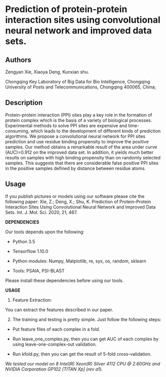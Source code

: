 # Prediction of protein-protein interaction sites using convolutional neural network and improved data sets.


Authors
-------
Zengyan Xie, Xiaoya Deng, Kunxian shu.

Chongqing Key Laboratory of Big Data for Bio Intelligence, Chongqing University of Posts and Telecommunications, Chongqing 400065, China;

Description
-----------
Protein-protein interaction (PPI) sites play a key role in the formation of protein complex which is the basis of a variety of biological processes. Experimental methods to solve PPI sites are expensive and time-consuming, which leads to the development of different kinds of prediction algorithms. We propose a convolutional neural network for PPI sites prediction and use residue binding propensity to improve the positive samples. Our method obtains a remarkable result of the area under curve (AUC)=0.912 on the improved data set. In addition, it yields much better results on samples with high binding propensity than on randomly selected samples. This suggests that there are considerable false positive PPI sites in the positive samples defined by distance between residue atoms.

Usage
-----

If you publish pictures or models using our software please cite the following paper: Xie, Z.; Deng, X.; Shu, K. Prediction of Protein–Protein Interaction Sites Using Convolutional Neural Network and Improved Data Sets. Int. J. Mol. Sci. 2020, 21, 467.

__DEPENDENCIES__

Our tools depends upon the following:

* Python 3.5

* Tensorflow 1.10.0

* Python modules: Numpy, Matplotlib, re, sys, os, random, sklearn

* Tools: PSAIA, PSI-BLAST

Please install these dependencies before using our tools. 

__USAGE__

1. Feature Extraction:

You can extract the features described in our paper. 
	
2. The training and testing is pretty simple. Just follow the following steps:

* Put feature files of each complex in a fold. 

* Run leave_one_complex.py, then you can get AUC of each complex by using leave-one-complex-out validation.

* Run kfold.py, then you can get the result of 5-fold cross-validation.

_We tested our model on 8  Intel(R) Xeon(R) Silver 4112 CPU @ 2.60GHz and NVIDIA Corporation GP102 [TITAN Xp] (rev a1)._
